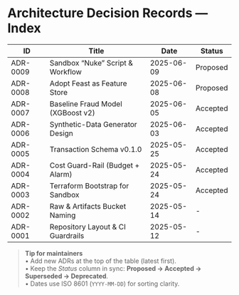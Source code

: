 # Architecture Decision Records — Index

| ID       | Title                             | Date       | Status   |
|----------|-----------------------------------|------------|----------|
| ADR-0009 | Sandbox “Nuke” Script & Workflow  | 2025-06-09 | Proposed |
| ADR-0008 | Adopt Feast as Feature Store      | 2025-06-08 | Proposed |
| ADR-0007 | Baseline Fraud Model (XGBoost v2) | 2025-06-05 | Accepted |
| ADR-0006 | Synthetic-Data Generator Design   | 2025-06-03 | Accepted |
| ADR-0005 | Transaction Schema v0.1.0         | 2025-05-25 | Accepted |
| ADR-0004 | Cost Guard-Rail (Budget + Alarm)  | 2025-05-24 | Accepted |
| ADR-0003 | Terraform Bootstrap for Sandbox   | 2025-05-24 | Accepted |
| ADR-0002 | Raw & Artifacts Bucket Naming     | 2025-05-14 | -        |
| ADR-0001 | Repository Layout & CI Guardrails | 2025-05-12 | -        |

> **Tip for maintainers**  
> • Add new ADRs at the top of the table (latest first).<br>
> • Keep the *Status* column in sync: **Proposed → Accepted → Superseded → Deprecated**.<br>
> • Dates use ISO 8601 (`YYYY-MM-DD`) for sorting clarity.

